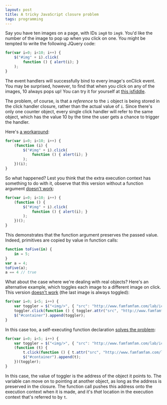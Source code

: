 ```yaml
---
layout: post
title: A tricky JavaScript closure problem
tags: programming
---
```


Say you have ten images on a page, with IDs `img0` to `img9`. You'd like the number of the image to pop up when you click on one. You might be tempted to write the following JQuery code:

``` javascript
for(var i=0; i<10; i++) {
    $("#img" + i).click(
        function () { alert(i); }
    );
}
```

The event handlers will successfully bind to every image's onClick event. You may be surprised, however, to find that when you click on any of the images, 10 always pops up! You can try it for yourself at [this jsfiddle](http://jsfiddle.net/AwDDy/).

The problem, of course, is that a *reference* to the `i` object is being stored in the click handler closure, rather than the actual value of `i`. Since there's only one counter object, every single click handler will refer to the same object, which has the value 10 by the time the user gets a chance to trigger the handler.

Here's [a workaround](http://jsfiddle.net/v4sSD/):

``` javascript
for(var i=0; i<10; i++) {
    (function (i) {
        $("#img" + i).click(
            function () { alert(i); }
        );
    })(i);
}
```

So what happened? Lest you think that the extra execution context has something to do with it, observe that this version without a function argument [doesn't work](http://jsfiddle.net/vfwnU/):

``` javascript
for(var i=0; i<10; i++) {
    (function () {
        $("#img" + i).click(
            function () { alert(i); }
        );
    })();
}
```

This demonstrates that the function argument preserves the passed value. Indeed, primitives are copied by value in function calls:

``` javascript
function toFive(in) {
	in = 5;
}
var a = 4;
toFive(a);
a == 4 // true
```

What about the case where we're dealing with real objects? Here's an alternative example, which toggles each image to a different image on click. This version [doesn't work](http://jsfiddle.net/Zpwku/) (the last image is always toggled):

``` javascript
for(var i=0; i<5; i++) {
    var toggler = $("<img/>", { "src": "http://www.famfamfam.com/lab/icons/silk/icons/cross.png" });
    toggler.click(function () { toggler.attr("src", "http://www.famfamfam.com/lab/icons/silk/icons/tick.png"); });
    $("#container").append(toggler);
}
```

In this case too, a self-executing function declaration [solves the problem](http://jsfiddle.net/YLSn6/):

``` javascript
for(var i=0; i<5; i++) {
    var toggler = $("<img/>", { "src": "http://www.famfamfam.com/lab/icons/silk/icons/cross.png" });
    (function (t) {
        t.click(function () { t.attr("src", "http://www.famfamfam.com/lab/icons/silk/icons/tick.png"); });
        $("#container").append(t);
    })(toggler);
}
```

In this case, the value of toggler is the address of the object it points to. The variable can move on to pointing at another object, as long as the address is preserved in the closure. The function call pushes this address onto the execution context when it is made, and it's *that* location in the execution context that's referred to by `t`.